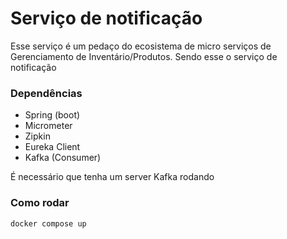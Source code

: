 # Serviço de notificação

Esse serviço é um pedaço do ecosistema de micro serviços de Gerenciamento de Inventário/Produtos.
Sendo esse o serviço de notificação 

### Dependências
* Spring (boot)
* Micrometer
* Zipkin
* Eureka Client
* Kafka (Consumer)

É necessário que tenha um server Kafka rodando

### Como rodar
`docker compose up`